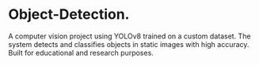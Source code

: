 # Object-Detection.
A computer vision project using YOLOv8 trained on a custom dataset. The system detects and classifies objects in static images with high accuracy. Built for educational and research purposes.
